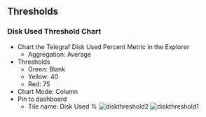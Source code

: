 ## Thresholds

### Disk Used Threshold Chart
- Chart the Telegraf Disk Used Percent Metric in the Explorer
  - Aggregation: Average
- Thresholds
  - Green: Blank
  - Yellow: 40 
  - Red: 75
- Chart Mode: Column
- Pin to dashboard
  - Tile name: Disk Used %
![diskthreshold2](/Actionable%20Infrastructure%20Observability%E2%80%8B/assets/images/diskthreshold2.png)
![diskthreshold1](/Actionable%20Infrastructure%20Observability%E2%80%8B/assets/images/diskthreshold1.png)
